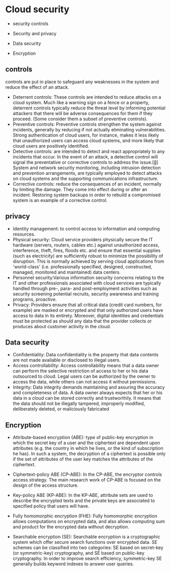 # Cloud security

* security controls

* Security and privacy

* Data security

* Encryption

##  controls

 controls are put in place to safeguard any weaknesses in the system and reduce the effect of an attack.

* Deterrent controls: These controls are intended to reduce attacks on a cloud system. Much like a warning sign on a fence or a property, deterrent controls typically reduce the threat level by informing potential attackers that there will be adverse consequences for them if they proceed. (Some consider them a subset of preventive controls).
* Preventive controls: Preventive controls strengthen the system against incidents, generally by reducing if not actually eliminating vulnerabilities. Strong authentication of cloud users, for instance, makes it less likely that unauthorized users can access cloud systems, and more likely that cloud users are positively identified.
* Detective controls: are intended to detect and react appropriately to any incidents that occur. In the event of an attack, a detective control will signal the preventative or corrective controls to address the issue.[[8\]](https://en.wikipedia.org/wiki/Cloud_computing_security#cite_note-Krutz,_Ronald_L._2010-8) System and network security monitoring, including intrusion detection and prevention arrangements, are typically employed to detect attacks on cloud systems and the supporting communications infrastructure.
* Corrective controls: reduce the consequences of an incident, normally by limiting the damage. They come into effect during or after an incident. Restoring system backups in order to rebuild a compromised system is an example of a corrective control.

##  privacy

* Identity management: to control access to information and computing resources.
* Physical security: Cloud service providers physically secure the IT hardware (servers, routers, cables etc.) against unauthorized access, interference, theft, fires, floods etc. and ensure that essential supplies (such as electricity) are sufficiently robust to minimize the possibility of disruption. This is normally achieved by serving cloud applications from 'world-class' (i.e. professionally specified, designed, constructed, managed, monitored and maintained) data centers.
* Personnel security:Various information security concerns relating to the IT and other professionals associated with cloud services are typically handled through pre-, para- and post-employment activities such as security screening potential recruits, security awareness and training programs, proactive.
* Privacy: Providers ensure that all critical data (credit card numbers, for example) are masked or encrypted and that only authorized users have access to data in its entirety. Moreover, digital identities and credentials must be protected as should any data that the provider collects or produces about customer activity in the cloud.

## Data security

* Confidentiality: Data confidentiality is the property that data contents are not made available or disclosed to illegal users.
* Access controllability: Access controllability means that a data owner can perform the selective restriction of access to her or his data outsourced to cloud. Legal users can be authorized by the owner to access the data, while others can not access it without permissions.
* Integrity: Data integrity demands maintaining and assuring the accuracy and completeness of data. A data owner always expects that her or his data in a cloud can be stored correctly and trustworthily. It means that the data should not be illegally tampered, improperly modified, deliberately deleted, or maliciously fabricated

## Encryption

* Attribute-based encryption (ABE):  type of public-key encryption in which the secret key of a user and the ciphertext are dependent upon attributes (e.g. the country in which he lives, or the kind of subscription he has). In such a system, the decryption of a ciphertext is possible only if the set of attributes of the user key matches the attributes of the ciphertext.
* Ciphertext-policy ABE (CP-ABE): In the CP-ABE, the encryptor controls access strategy. The main research work of CP-ABE is focused on the design of the access structure.

* Key-policy ABE (KP-ABE): In the KP-ABE, attribute sets are used to describe the encrypted texts and the private keys are associated to specified policy that users will have.
* Fully homomorphic encryption (FHE): Fully homomorphic encryption allows computations on encrypted data, and also allows computing sum and product for the encrypted data without decryption.
* Searchable encryption (SE): Searchable encryption is a cryptographic system which offer secure search functions over encrypted data. SE schemes can be classified into two categories: SE based on secret-key (or symmetric-key) cryptography, and SE based on public-key cryptography. In order to improve search efficiency, symmetric-key SE generally builds keyword indexes to answer user queries.